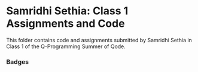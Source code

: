 # Samridhi Sethia: Class 1 Assignments and Code
This folder contains code and assignments submitted by Samridhi Sethia in Class 1 of the Q-Programming Summer of Qode.
### Badges